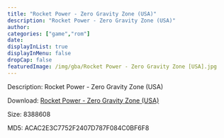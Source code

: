 ```yaml
---
title: "Rocket Power - Zero Gravity Zone (USA)"
description: "Rocket Power - Zero Gravity Zone (USA)"
author: 
categories: ["game","rom"]
date: 
displayInList: true
displayInMenu: false
dropCap: false
featuredImage: /img/gba/Rocket Power - Zero Gravity Zone [USA].jpg
---
```


Description: Rocket Power - Zero Gravity Zone (USA)

Download: <a style="text-decoration:underline;" href="https://mega.nz/#!rWI2XIIB!nkVtXDkb1IXWYDkNOcixM3YBRRhkEwA6Gl-aLvCZQ-U" target = "_blank" rel = "nofollow" > Rocket Power - Zero Gravity Zone (USA)</a>

Size: 8388608

MD5: ACAC2E3C7752F2407D787F084C0BF6F8


